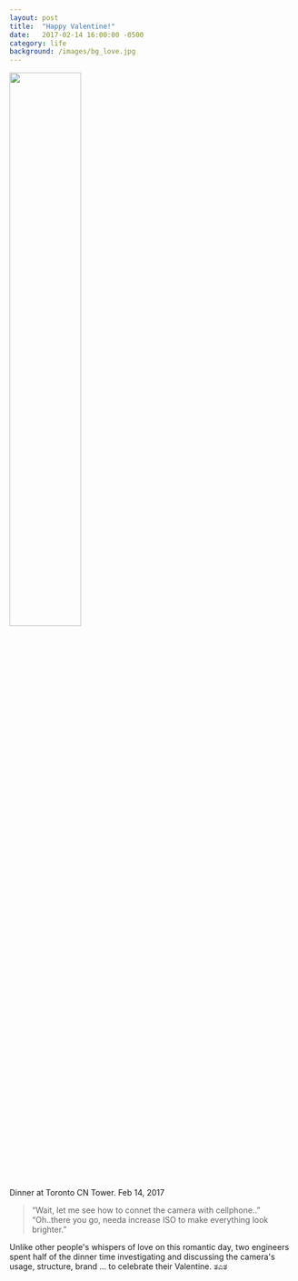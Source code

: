 ```yaml
---
layout: post
title:  "Happy Valentine!"
date:   2017-02-14 16:00:00 -0500
category: life
background: /images/bg_love.jpg
---
```


<div class="post-img">
	<img src="/images/life_17valentine.png" width="50%">
	<p>Dinner at Toronto CN Tower. Feb 14, 2017</p>
</div>

> “Wait, let me see how to connet the camera with cellphone..” <br> “Oh..there you go, needa increase ISO to make everything look brighter.”

Unlike other people's whispers of love on this romantic day, two engineers spent half of the dinner time investigating and discussing the camera's usage, structure, brand ... to celebrate their Valentine. ತಎತ